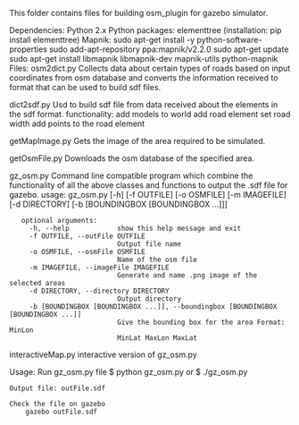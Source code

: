 This folder contains files for building osm_plugin for gazebo simulator.

Dependencies:
	Python 2.x
	Python packages: elementtree
	(installation: pip install elementtree)
	Mapnik:
	sudo apt-get install -y python-software-properties
        sudo add-apt-repository ppa:mapnik/v2.2.0
	sudo apt-get update
	sudo apt-get install libmapnik libmapnik-dev mapnik-utils python-mapnik
Files:
osm2dict.py
	Collects data about certain types of roads based on input coordinates from osm database and converts the information received to format that can be used to build sdf files.

dict2sdf.py
	Usd to build sdf file from data received about the elements in the sdf format. 
	functionality:
		add models to world
		add road element
		set road width
		add points to the road element

getMapImage.py
       Gets the image of the area required to be simulated.
       
getOsmFile.py
       Downloads the osm database of the specified area.

gz_osm.py
       Command line compatible program which combine the functionality of all the above classes and functions to output the .sdf file for gazebo. 
       usage: gz_osm.py [-h] [-f OUTFILE] [-o OSMFILE] [-m IMAGEFILE] [-d DIRECTORY]
                        [-b [BOUNDINGBOX [BOUNDINGBOX ...]]]
       
       optional arguments:
         -h, --help            show this help message and exit
         -f OUTFILE, --outFile OUTFILE
                               Output file name
         -o OSMFILE, --osmFile OSMFILE
                               Name of the osm file
         -m IMAGEFILE, --imageFile IMAGEFILE
                               Generate and name .png image of the selected areas
         -d DIRECTORY, --directory DIRECTORY
                               Output directory
         -b [BOUNDINGBOX [BOUNDINGBOX ...]], --boundingbox [BOUNDINGBOX [BOUNDINGBOX ...]]
                               Give the bounding box for the area Format: MinLon
                               MinLat MaxLon MaxLat

interactiveMap.py
         interactive version of gz_osm.py

Usage:
	Run gz_osm.py file
		$ python gz_osm.py 
                or 
                $ ./gz_osm.py

	Output file: outFile.sdf

	Check the file on gazebo
		gazebo outFile.sdf

